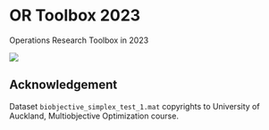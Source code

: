 # OR Toolbox 2023
 Operations Research Toolbox in 2023

![](https://shields.io/badge/dependencies-MATLAB_R2022a-blue)

## Acknowledgement

Dataset `biobjective_simplex_test_1.mat` copyrights to
University of Auckland, Multiobjective Optimization course.


